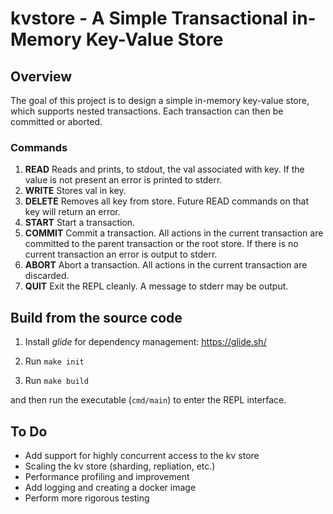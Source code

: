 
# kvstore - A Simple Transactional in-Memory Key-Value Store

## Overview
The goal of this project is to design a simple in-memory key-value store, which supports nested transactions. Each transaction can then be committed or aborted.

### Commands
1. **READ** <key> Reads and prints, to stdout, the val associated with key. If the value is not present an error is printed to stderr.
2. **WRITE** <key> <val> Stores val in key.
3. **DELETE** <key> Removes all key from store. Future READ commands on that key will return an error.
4. **START** Start a transaction.
5. **COMMIT** Commit a transaction. All actions in the current transaction are committed to the parent transaction or the root store. If there is no current transaction an error is output to stderr.
6. **ABORT** Abort a transaction. All actions in the current transaction are discarded.
7. **QUIT** Exit the REPL cleanly. A message to stderr may be output.

## Build from the source code
1. Install *glide* for dependency management: https://glide.sh/

2. Run `make init`

3. Run `make build`

and then run the executable (`cmd/main`) to enter the REPL interface.

## To Do
- Add support for highly concurrent access to the kv store
- Scaling the kv store (sharding, repliation, etc.)
- Performance profiling and improvement
- Add logging and creating a docker image
- Perform more rigorous testing
